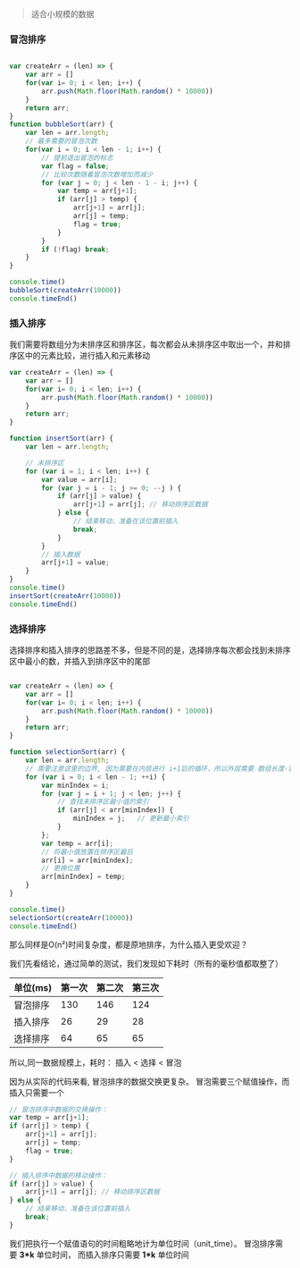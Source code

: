 > 适合小规模的数据


### 冒泡排序

```js

var createArr = (len) => {
    var arr = []
    for(var i= 0; i < len; i++) {
        arr.push(Math.floor(Math.random() * 10000))
    }
    return arr;
}
function bubbleSort(arr) {
    var len = arr.length;
    // 最多需要的冒泡次数
    for(var i = 0; i < len - 1; i++) {
        // 提前退出冒泡的标志
        var flag = false;
        // 比较次数随着冒泡次数增加而减少
        for (var j = 0; j < len - 1 - i; j++) {
            var temp = arr[j+1];
            if (arr[j] > temp) {
                arr[j+1] = arr[j];
                arr[j] = temp;
                flag = true;
            }
        }
        if (!flag) break;
    }
}

console.time()
bubbleSort(createArr(10000))
console.timeEnd()
```

### 插入排序

我们需要将数组分为未排序区和排序区，每次都会从未排序区中取出一个，并和排序区中的元素比较，进行插入和元素移动
```js
var createArr = (len) => {
    var arr = []
    for(var i= 0; i < len; i++) {
        arr.push(Math.floor(Math.random() * 10000))
    }
    return arr;
}

function insertSort(arr) {
    var len = arr.length;

    // 未排序区
    for (var i = 1; i < len; i++) {
        var value = arr[i];
        for (var j = i - 1; j >= 0; --j ) {
            if (arr[j] > value) {
                arr[j+1] = arr[j]; // 移动排序区数据
            } else {
                // 结束移动，准备在该位置前插入
                break;
            }
        }
        // 插入数据
        arr[j+1] = value;
    }
}
console.time()
insertSort(createArr(10000))
console.timeEnd()
```

### 选择排序

选择排序和插入排序的思路差不多，但是不同的是，选择排序每次都会找到未排序区中最小的数，并插入到排序区中的尾部
```js

var createArr = (len) => {
    var arr = []
    for(var i= 0; i < len; i++) {
        arr.push(Math.floor(Math.random() * 10000))
    }
    return arr;
}

function selectionSort(arr) {
    var len = arr.length;
    // 需要注意这里的边界, 因为需要在内层进行 i+1后的循环，所以外层需要 数组长度-1
    for (var i = 0; i < len - 1; ++i) {
        var minIndex = i;
        for (var j = i + 1; j < len; j++) {
            // 查找未排序区最小值的索引
            if (arr[j] < arr[minIndex]) {
                minIndex = j;   // 更新最小索引
            }
        };
        var temp = arr[i];
        // 将最小值放置在排序区最后
        arr[i] = arr[minIndex];
        // 更换位置
        arr[minIndex] = temp; 
    }
}

console.time()
selectionSort(createArr(10000))
console.timeEnd()
```

那么同样是O(n²)时间复杂度，都是原地排序，为什么插入更受欢迎？

我们先看结论，通过简单的测试，我们发现如下耗时（所有的毫秒值都取整了）

| 单位(ms) | 第一次  | 第二次   | 第三次 |
| - | -| -| - |
| 冒泡排序 | 130 | 146 | 124
| 插入排序 | 26 | 29 | 28
| 选择排序 | 64 | 65 | 65

所以,同一数据规模上，耗时： 插入 < 选择 < 冒泡


因为从实际的代码来看, 冒泡排序的数据交换更复杂。 冒泡需要三个赋值操作，而插入只需要一个

```js
// 冒泡排序中数据的交换操作：
var temp = arr[j+1];
if (arr[j] > temp) {
    arr[j+1] = arr[j];
    arr[j] = temp;
    flag = true;
}

// 插入排序中数据的移动操作：
if (arr[j] > value) {
    arr[j+1] = arr[j]; // 移动排序区数据
} else {
    // 结束移动，准备在该位置前插入
    break;
}
```

我们把执行一个赋值语句的时间粗略地计为单位时间（unit_time）。
冒泡排序需要 **3\*k** 单位时间， 而插入排序只需要 **1\*k** 单位时间